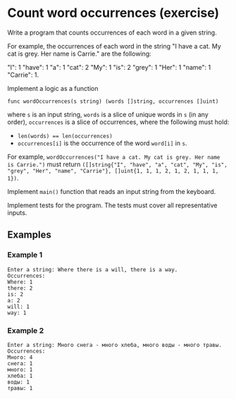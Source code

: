 # Count word occurrences (exercise)

Write a program that counts occurrences of each word in a given string.

For example, the occurrences of each word in the string "I have a cat. My cat
is grey. Her name is Carrie." are the following:

"I": 1
"have": 1
"a": 1
"cat": 2
"My": 1
"is": 2
"grey": 1
"Her": 1
"name": 1
"Carrie": 1.


Implement a logic as a function

```
func wordOccurrences(s string) (words []string, occurrences []uint)
```

where `s` is an input string, `words` is a slice of unique words in `s` (in any
order), `occurrences` is a slice of occurrences, where the following must hold:

* `len(words) == len(occurrences)`
* `occurrences[i]` is the occurrence of the word `word[i]` in `s`.

For example, `wordOccurrences("I have a cat. My cat is grey. Her name is
Carrie.")` must return `([]string{"I", "have", "a", "cat", "My", "is", "grey",
"Her", "name", "Carrie"}, []uint{1, 1, 1, 2, 1, 2, 1, 1, 1, 1})`.

Implement `main()` function that reads an input string from the keyboard.

Implement tests for the program. The tests must cover all representative inputs.

## Examples

### Example 1

```
Enter a string: Where there is a will, there is a way.
Occurrences:
Where: 1
there: 2
is: 2
a: 2
will: 1
way: 1
```

### Example 2
```
Enter a string: Много снега - много хлеба, много воды - много травы.
Occurrences:
Много: 4
снега: 1
много: 1
хлеба: 1
воды: 1
травы: 1
```
